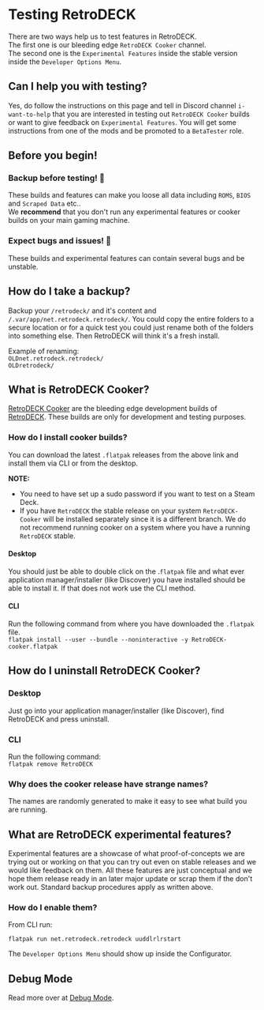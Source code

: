 # Testing RetroDECK

There are two ways help us to test features in RetroDECK.<br>
The first one is our bleeding edge `RetroDECK Cooker` channel.<br>
The second one is the `Experimental Features` inside the stable version inside the `Developer Options Menu`.

## Can I help you with testing?
Yes, do follow the instructions on this page and tell in Discord channel `i-want-to-help` that you are interested in testing out `RetroDECK Cooker`  builds or want to give feedback on `Experimental Features`.
You will get some instructions from one of the mods and be promoted to a `BetaTester` role.


## Before you begin!

### Backup before testing! 🛑
These builds and features can make you loose all data including `ROMS`, `BIOS` and `Scraped Data` etc..<br>
We **recommend** that you don't run any experimental features or cooker builds on your main gaming machine.

### Expect bugs and issues! 🛑
These builds and experimental features can contain several bugs and be unstable.

## How do I take a backup?

Backup your `/retrodeck/` and it's content and `/.var/app/net.retrodeck.retrodeck/`.
You could copy the entire folders to a secure location or for a quick test you could just rename both of the folders into something else.
Then RetroDECK will think it's a fresh install.

Example of renaming:<br>
`OLDnet.retrodeck.retrodeck/`<br>
`OLDretrodeck/`


## What is RetroDECK Cooker?
[RetroDECK Cooker](https://github.com/XargonWan/RetroDECK-cooker) are the bleeding edge development builds of [RetroDECK](https://github.com/XargonWan/RetroDECK). These builds are only for development and testing purposes.

### How do I install cooker builds?
You can download the latest `.flatpak` releases from the above link and install them via CLI or from the desktop.

**NOTE:**
* You need to have set up a sudo password if you want to test on a Steam Deck.
* If you have `RetroDECK` the stable release on your system `RetroDECK-Cooker` will be installed separately since it is a different branch. We do not recommend running cooker on a system where you have a running `RetroDECK` stable.

#### Desktop

You should just be able to double click on the .`flatpak` file and what ever application manager/installer (like Discover) you have installed should be able to install it. If that does not work use the CLI method.

#### CLI

Run the following command from where you have downloaded the `.flatpak` file. <br>
`flatpak install --user --bundle --noninteractive -y RetroDECK-cooker.flatpak`


## How do I uninstall RetroDECK Cooker?

### Desktop
Just go into your application manager/installer (like Discover), find RetroDECK and press uninstall.


### CLI

Run the following command: <br>
`flatpak remove RetroDECK`


### Why does the cooker release have strange names?
The names are randomly generated to make it easy to see what build you are running.

## What are RetroDECK experimental features?
Experimental features are a showcase of what proof-of-concepts we are trying out or working on that you can try out even on stable releases and we would like feedback on them. All these features are just conceptual and we hope them release ready in an later major update or scrap them if the don't work out.
Standard backup procedures apply as written above.

### How do I enable them?

From CLI run:

`flatpak run net.retrodeck.retrodeck uuddlrlrstart`

The `Developer Options Menu` should show up inside the Configurator.

## Debug Mode

Read more over at [Debug Mode](../general/debug-mode.md).
